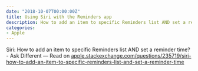 ```yaml
---
date: "2018-10-07T00:00:00Z"
title: Using Siri with the Reminders app
description: How to add an item to specific Reminders list AND set a reminder time? - Ask Different
categories:
- Apple
---
```

Siri: How to add an item to specific Reminders list AND set a reminder time? - Ask Different
— Read on 
[apple.stackexchange.com/questions/235719/siri-how-to-add-an-item-to-specific-reminders-list-and-set-a-reminder-time](https://apple.stackexchange.com/questions/235719/siri-how-to-add-an-item-to-specific-reminders-list-and-set-a-reminder-time)